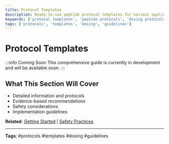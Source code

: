 ```yaml
---
title: Protocol Templates
description: Ready-to-use peptide protocol templates for various applications and goals.
keywords: ['protocol templates', 'peptide protocols', 'dosing protocols']
tags: ['protocols', 'templates', 'dosing', 'guidelines']
---
```


# Protocol Templates

:::info Coming Soon
This comprehensive guide is currently in development and will be available soon.
:::

## What This Section Will Cover

- Detailed information and protocols
- Evidence-based recommendations
- Safety considerations
- Implementation guidelines

**Related**: [Getting Started](../implementation/getting-started) | [Safety Practices](../ebook/safety-practices)

---

**Tags**: #protocols #templates #dosing #guidelines
